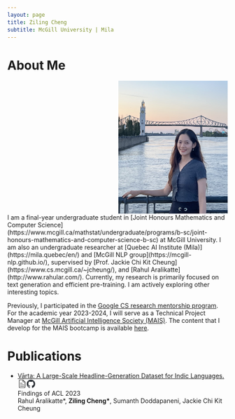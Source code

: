 ```yaml
---
layout: page
title: Ziling Cheng
subtitle: McGill University | Mila
---
```




# About Me
<img src="assets/img/zcheng.png" style="float: right;" alt="" width="250" class="center"/>
<div style="clear:both">
I am a final-year undergraduate student in [Joint Honours Mathematics and Computer Science](https://www.mcgill.ca/mathstat/undergraduate/programs/b-sc/joint-honours-mathematics-and-computer-science-b-sc) at McGill University. I am also an undergraduate researcher at [Quebec AI Institute (Mila)](https://mila.quebec/en/) and [McGill NLP group](https://mcgill-nlp.github.io/), supervised by [Prof. Jackie Chi Kit Cheung](https://www.cs.mcgill.ca/~jcheung/), and [Rahul Aralikatte](http://www.rahular.com/). Currently, my research is primarily focused on text generation and efficient pre-training. I am actively exploring other interesting topics. 


Previously, I participated in the [Google CS research mentorship program](https://research.google/outreach/csrmp/). For the academic year 2023-2024, I will serve as a Technical Project Manager at [McGill Artificial Intelligence Society (MAIS)](https://mcgillai.com/). The content that I develop for the MAIS bootcamp is available [here](https://ziling-cheng.github.io/mais202).
</div>

# Publications
- [Vārta: A Large-Scale Headline-Generation Dataset for Indic Languages. <a href="https://arxiv.org/abs/2305.05858"><img src="assets/img/page.png" alt="" width="20"/></a><a href="https://github.com/rahular/varta"><img src="assets/img/github-mark.png" alt="" width="20"/></a>](https://ziling-cheng.github.io/2023-06-10-New-Paper!-V%C4%81rta-A-Large-Scale-Headline-Generation-Dataset-for-Indic-Languages/) <br> Findings of ACL 2023 <br>
  Rahul Aralikatte\*, **Ziling Cheng\***, Sumanth Doddapaneni, Jackie Chi Kit Cheung
